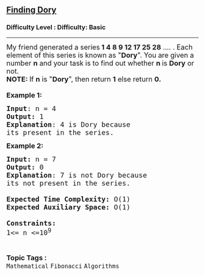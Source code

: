 <h2><a href="https://www.geeksforgeeks.org/problems/finding-dory3455/1?page=4&difficulty=Basic&status=unsolved,attempted&sortBy=accuracy">Finding Dory</a></h2><h3>Difficulty Level : Difficulty: Basic</h3><hr><div class="problems_problem_content__Xm_eO"><p><span style="font-size: 18px;">My friend generated a series<strong> 1 4 8 9 12 17 25 28</strong> .... . Each element of this series is known as "<strong>Dory</strong>". You are given a number <strong>n</strong> and your task is to find out whether <strong>n&nbsp;</strong>is <strong>Dory</strong> or not.</span><br><span style="font-size: 18px;"><strong>NOTE: </strong>If <strong>n</strong>&nbsp;is "<strong>Dory</strong>", then return&nbsp;<strong>1</strong>&nbsp;else return&nbsp;<strong>0.</strong><br><br><strong>Example 1:</strong></span></p>
<pre><span style="font-size: 18px;"><strong>Input</strong>: n = 4
<strong>Output:</strong>&nbsp;1&nbsp;
<strong>Explanation</strong>: 4 is Dory because 
its present in the series.</span>
</pre>
<p><span style="font-size: 18px;"><strong>Example 2:</strong></span></p>
<pre><span style="font-size: 18px;"><strong>Input: </strong>n = 7
<strong>Output:&nbsp;</strong>0
<strong>Explanation</strong>: 7 is not Dory because
its not present in the series.</span>
<span style="font-size: 18px;"><br><strong>Expected Time Complexity:</strong> O(1)<br><strong>Expected Auxiliary Space:</strong> O(1)<br><br><strong>Constraints:</strong><br>1&lt;= n&nbsp;&lt;=10<sup>9</sup></span></pre></div><br><p><span style=font-size:18px><strong>Topic Tags : </strong><br><code>Mathematical</code>&nbsp;<code>Fibonacci</code>&nbsp;<code>Algorithms</code>&nbsp;